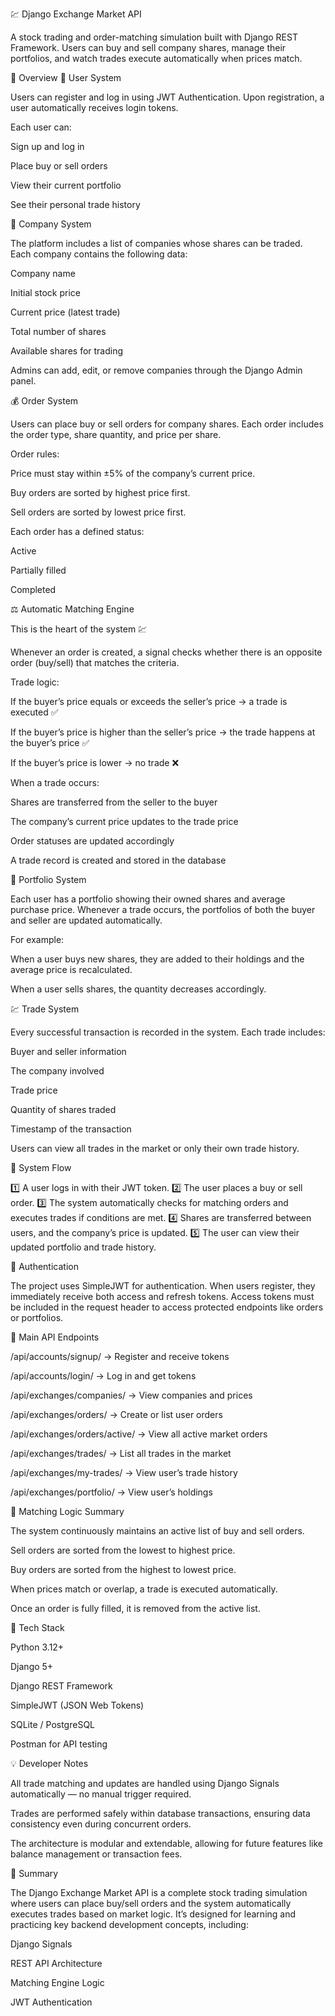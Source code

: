 💹 Django Exchange Market API

A stock trading and order-matching simulation built with Django REST Framework.
Users can buy and sell company shares, manage their portfolios, and watch trades execute automatically when prices match.

🚀 Overview
👤 User System

Users can register and log in using JWT Authentication.
Upon registration, a user automatically receives login tokens.

Each user can:

Sign up and log in

Place buy or sell orders

View their current portfolio

See their personal trade history

🏢 Company System

The platform includes a list of companies whose shares can be traded.
Each company contains the following data:

Company name

Initial stock price

Current price (latest trade)

Total number of shares

Available shares for trading

Admins can add, edit, or remove companies through the Django Admin panel.

💰 Order System

Users can place buy or sell orders for company shares.
Each order includes the order type, share quantity, and price per share.

Order rules:

Price must stay within ±5% of the company’s current price.

Buy orders are sorted by highest price first.

Sell orders are sorted by lowest price first.

Each order has a defined status:

Active

Partially filled

Completed

⚖️ Automatic Matching Engine

This is the heart of the system 💹

Whenever an order is created, a signal checks whether there is an opposite order (buy/sell) that matches the criteria.

Trade logic:

If the buyer’s price equals or exceeds the seller’s price → a trade is executed ✅

If the buyer’s price is higher than the seller’s price → the trade happens at the buyer’s price ✅

If the buyer’s price is lower → no trade ❌

When a trade occurs:

Shares are transferred from the seller to the buyer

The company’s current price updates to the trade price

Order statuses are updated accordingly

A trade record is created and stored in the database

💼 Portfolio System

Each user has a portfolio showing their owned shares and average purchase price.
Whenever a trade occurs, the portfolios of both the buyer and seller are updated automatically.

For example:

When a user buys new shares, they are added to their holdings and the average price is recalculated.

When a user sells shares, the quantity decreases accordingly.

💹 Trade System

Every successful transaction is recorded in the system.
Each trade includes:

Buyer and seller information

The company involved

Trade price

Quantity of shares traded

Timestamp of the transaction

Users can view all trades in the market or only their own trade history.

🧠 System Flow

1️⃣ A user logs in with their JWT token.
2️⃣ The user places a buy or sell order.
3️⃣ The system automatically checks for matching orders and executes trades if conditions are met.
4️⃣ Shares are transferred between users, and the company’s price is updated.
5️⃣ The user can view their updated portfolio and trade history.

🔐 Authentication

The project uses SimpleJWT for authentication.
When users register, they immediately receive both access and refresh tokens.
Access tokens must be included in the request header to access protected endpoints like orders or portfolios.

🧩 Main API Endpoints

/api/accounts/signup/ → Register and receive tokens

/api/accounts/login/ → Log in and get tokens

/api/exchanges/companies/ → View companies and prices

/api/exchanges/orders/ → Create or list user orders

/api/exchanges/orders/active/ → View all active market orders

/api/exchanges/trades/ → List all trades in the market

/api/exchanges/my-trades/ → View user’s trade history

/api/exchanges/portfolio/ → View user’s holdings

🧾 Matching Logic Summary

The system continuously maintains an active list of buy and sell orders.

Sell orders are sorted from the lowest to highest price.

Buy orders are sorted from the highest to lowest price.

When prices match or overlap, a trade is executed automatically.

Once an order is fully filled, it is removed from the active list.

🧰 Tech Stack

Python 3.12+

Django 5+

Django REST Framework

SimpleJWT (JSON Web Tokens)

SQLite / PostgreSQL

Postman for API testing

💡 Developer Notes

All trade matching and updates are handled using Django Signals automatically — no manual trigger required.

Trades are performed safely within database transactions, ensuring data consistency even during concurrent orders.

The architecture is modular and extendable, allowing for future features like balance management or transaction fees.

🧾 Summary

The Django Exchange Market API is a complete stock trading simulation where users can place buy/sell orders and the system automatically executes trades based on market logic.
It’s designed for learning and practicing key backend development concepts, including:

Django Signals

REST API Architecture

Matching Engine Logic

JWT Authentication
